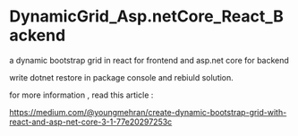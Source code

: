 # DynamicGrid_Asp.netCore_React_Backend

a dynamic bootstrap grid in react for frontend and asp.net core for backend

write dotnet restore in package console and rebiuld solution. 

for more information  , read this article :

https://medium.com/@youngmehran/create-dynamic-bootstrap-grid-with-react-and-asp-net-core-3-1-77e20297253c
